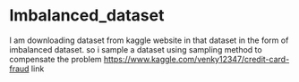 # Imbalanced_dataset
I am downloading dataset from kaggle website in that dataset in the form of imbalanced dataset. so i sample a dataset using sampling method to compensate the problem 
https://www.kaggle.com/venky12347/credit-card-fraud link
